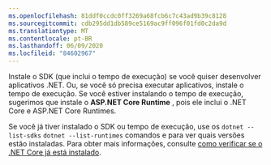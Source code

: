 ```yaml
---
ms.openlocfilehash: 81ddf0ccdc0ff3269a68fcb6c7c43ad9b39c8128
ms.sourcegitcommit: cdb295dd1db589ce5169ac9ff096f01fd0c2da9d
ms.translationtype: MT
ms.contentlocale: pt-BR
ms.lasthandoff: 06/09/2020
ms.locfileid: "84602967"
---
```


Instale o SDK (que inclui o tempo de execução) se você quiser desenvolver aplicativos .NET. Ou, se você só precisa executar aplicativos, instale o tempo de execução. Se você estiver instalando o tempo de execução, sugerimos que instale o **ASP.NET Core Runtime** , pois ele inclui o .NET Core e ASP.NET Core Runtimes.

Se você já tiver instalado o SDK ou tempo de execução, use os `dotnet --list-sdks` `dotnet --list-runtimes` comandos e para ver quais versões estão instaladas. Para obter mais informações, consulte [como verificar se o .NET Core já está instalado](../how-to-detect-installed-versions.md).
